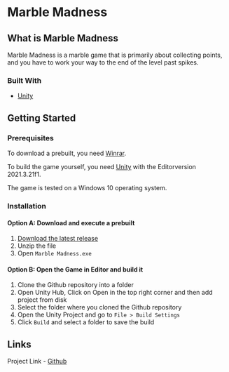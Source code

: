 #  Marble Madness
## What is Marble Madness
Marble Madness is a marble game that is primarily about collecting points, and you have to work your way to the end of the level past spikes.

### Built With

* [Unity](https://unity.com/de)

## Getting Started
### Prerequisites

To download a prebuilt, you need [Winrar](https://www.win-rar.com/predownload.html?&L=1).

To build the game yourself, you need [Unity](https://unity3d.com/get-unity/download) with the Editorversion 2021.3.21f1.

The game is tested on a Windows 10 operating system.

### Installation
    
#### Option A: Download and execute a prebuilt  
1.  [Download the latest release](https://github.com/jxstahmed/Marble-Madness/releases)
2.  Unzip the file
3.  Open `Marble Madness.exe`

#### Option B: Open the Game in Editor and build it

1. Clone the Github repository into a folder
2. Open Unity Hub, Click on Open in the top right corner and then add project from disk
3. Select the folder where you cloned the Github repository
4. Open the Unity Project and go to `File > Build Settings`
7. Click `Build` and select a folder to save the build

## Links

Project Link  - [Github](https://github.com/jxstahmed/Marble-Madness)

